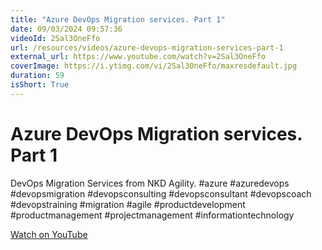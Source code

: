 ```yaml
---
title: "Azure DevOps Migration services. Part 1"
date: 09/03/2024 09:57:36
videoId: 2Sal3OneFfo
url: /resources/videos/azure-devops-migration-services-part-1
external_url: https://www.youtube.com/watch?v=2Sal3OneFfo
coverImage: https://i.ytimg.com/vi/2Sal3OneFfo/maxresdefault.jpg
duration: 59
isShort: True
---
```


# Azure DevOps Migration services. Part 1

DevOps Migration Services from NKD Agility. #azure #azuredevops #devopsmigration #devopsconsulting #devopsconsultant #devopscoach #devopstraining #migration #agile #productdevelopment #productmanagement #projectmanagement #informationtechnology

[Watch on YouTube](https://www.youtube.com/watch?v=2Sal3OneFfo)
